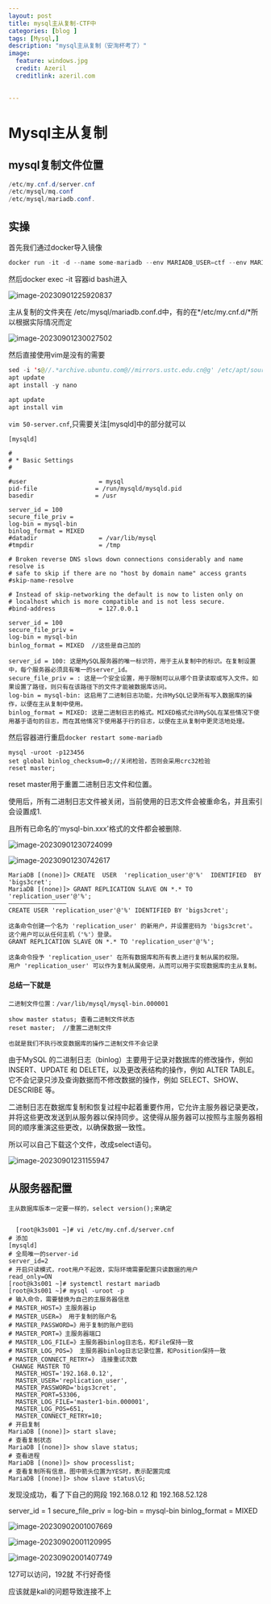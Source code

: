 ```yaml
---
layout: post
title: mysql主从复制-CTF中
categories: [blog ]
tags: [Mysql,]
description: "mysql主从复制（安洵杯考了）"
image:
  feature: windows.jpg
  credit: Azeril
  creditlink: azeril.com
 

---
```


# Mysql主从复制



## mysql复制文件位置

```java
/etc/my.cnf.d/server.cnf
/etc/mysql/mq.conf
/etc/mysql/mariadb.conf.
```

## 实操

首先我们通过docker导入镜像

```python
docker run -it -d --name some-mariadb --env MARIADB_USER=ctf --env MARIADB_PASSWORD=ctf --env MARIADB_ROOT_PASSWORD=123456 -p 53306:3306 mariadb:10.9.8
```

然后docker exec -it 容器id  bash进入

![image-20230901225920837](C:\Users\c'x'k\AppData\Roaming\Typora\typora-user-images\image-20230901225920837.png)

主从复制的文件夹在 /etc/mysql/mariadb.conf.d中，有的在*/etc/my.cnf.d/*所以根据实际情况而定

![image-20230901230027502](C:\Users\c'x'k\AppData\Roaming\Typora\typora-user-images\image-20230901230027502.png)

然后直接使用vim是没有的需要

```java
sed -i 's@//.*archive.ubuntu.com@//mirrors.ustc.edu.cn@g' /etc/apt/sources.list
apt update
apt install -y nano
    
apt update
apt install vim
```

`vim 50-server.cnf`,只需要关注[mysqld]中的部分就可以

```
[mysqld]

#
# * Basic Settings
#

#user                    = mysql
pid-file                = /run/mysqld/mysqld.pid
basedir                 = /usr

server_id = 100
secure_file_priv = 
log-bin = mysql-bin
binlog_format = MIXED
#datadir                 = /var/lib/mysql
#tmpdir                  = /tmp

# Broken reverse DNS slows down connections considerably and name resolve is
# safe to skip if there are no "host by domain name" access grants
#skip-name-resolve

# Instead of skip-networking the default is now to listen only on
# localhost which is more compatible and is not less secure.
#bind-address            = 127.0.0.1

```

```mysql
server_id = 100
secure_file_priv = 
log-bin = mysql-bin
binlog_format = MIXED  //这些是自己加的

server_id = 100: 这是MySQL服务器的唯一标识符，用于主从复制中的标识。在复制设置中，每个服务器必须具有唯一的server_id。
secure_file_priv = : 这是一个安全设置，用于限制可以从哪个目录读取或写入文件。如果设置了路径，则只有在该路径下的文件才能被数据库访问。
log-bin = mysql-bin: 这启用了二进制日志功能，允许MySQL记录所有写入数据库的操作，以便在主从复制中使用。
binlog_format = MIXED: 这是二进制日志的格式。MIXED格式允许MySQL在某些情况下使用基于语句的日志，而在其他情况下使用基于行的日志，以便在主从复制中更灵活地处理。
```

然后容器进行重启`docker restart some-mariadb`

```
mysql -uroot -p123456
set global binlog_checksum=0;//关闭检验，否则会采用crc32检验
reset master; 
```

reset master用于重置二进制日志文件和位置。

使用后，所有二进制日志文件被关闭，当前使用的日志文件会被重命名，并且索引会设置成1.

且所有已命名的'mysql-bin.xxx'格式的文件都会被删除.

![image-20230901230724099](C:\Users\c'x'k\AppData\Roaming\Typora\typora-user-images\image-20230901230724099.png)

![image-20230901230742617](C:\Users\c'x'k\AppData\Roaming\Typora\typora-user-images\image-20230901230742617.png)

```mysql
MariaDB [(none)]> CREATE  USER  'replication_user'@'%'  IDENTIFIED  BY  'bigs3cret'; 
MariaDB [(none)]> GRANT REPLICATION SLAVE ON *.* TO 'replication_user'@'%';
————————————————
CREATE USER 'replication_user'@'%' IDENTIFIED BY 'bigs3cret';

这条命令创建一个名为 'replication_user' 的新用户，并设置密码为 'bigs3cret'。
这个用户可以从任何主机（'%'）登录。
GRANT REPLICATION SLAVE ON *.* TO 'replication_user'@'%';

这条命令授予 'replication_user' 在所有数据库和所有表上进行复制从属的权限。
用户 'replication_user' 可以作为复制从属使用，从而可以用于实现数据库的主从复制。
```



#### 总结一下就是

`二进制文件位置：/var/lib/mysql/mysql-bin.000001`

```
show master status; 查看二进制文件状态
reset master;  //重置二进制文件

也就是我们不执行改变数据库的操作二进制文件不会记录
```

由于MySQL 的二进制日志（binlog）主要用于记录对数据库的修改操作，例如 INSERT、UPDATE 和 DELETE，以及更改表结构的操作，例如 ALTER TABLE。它不会记录只涉及查询数据而不修改数据的操作，例如 SELECT、SHOW、DESCRIBE 等。

二进制日志在数据库复制和恢复过程中起着重要作用，它允许主服务器记录更改，并将这些更改发送到从服务器以保持同步。这使得从服务器可以按照与主服务器相同的顺序重演这些更改，以确保数据一致性。

所以可以自己下载这个文件，改成select语句。

![image-20230901231155947](C:\Users\c'x'k\AppData\Roaming\Typora\typora-user-images\image-20230901231155947.png)

## 从服务器配置

```
主从数据库版本一定要一样的，select version();来确定
```





```mysql

  [root@k3s001 ~]# vi /etc/my.cnf.d/server.cnf 
# 添加
[mysqld]
# 全局唯一的server-id
server_id=2
# 开启只读模式，root用户不起效，实际环境需要配置只读数据的用户
read_only=ON
[root@k3s001 ~]# systemctl restart mariadb
[root@k3s001 ~]# mysql -uroot -p
# 输入命令，需要替换为自己的主服务器信息
# MASTER_HOST=》主服务器ip
# MASTER_USER=》 用于复制的账户名
# MASTER_PASSWORD=》用于复制的账户密码 
# MASTER_PORT=》主服务器端口
# MASTER_LOG_FILE=》主服务器binlog日志名，和File保持一致               
# MASTER_LOG_POS=》 主服务器binlog日志记录位置，和Position保持一致
# MASTER_CONNECT_RETRY=》 连接重试次数
 CHANGE MASTER TO
  MASTER_HOST='192.168.0.12',
  MASTER_USER='replication_user',
  MASTER_PASSWORD='bigs3cret',
  MASTER_PORT=53306,
  MASTER_LOG_FILE='master1-bin.000001',
  MASTER_LOG_POS=651,
  MASTER_CONNECT_RETRY=10;
# 开启复制
MariaDB [(none)]> start slave;
# 查看复制状态
MariaDB [(none)]> show slave status;
# 查看进程
MariaDB [(none)]> show processlist;
# 查看复制所有信息，图中箭头位置为YES时，表示配置完成
MariaDB [(none)]> show slave status\G;

```

发现没成功，看了下自己的网段  192.168.0.12   和 192.168.52.128

server_id = 1
secure_file_priv = 
log-bin = mysql-bin
binlog_format = MIXED

![image-20230902001007669](C:\Users\c'x'k\AppData\Roaming\Typora\typora-user-images\image-20230902001007669.png)

![image-20230902001120995](C:\Users\c'x'k\AppData\Roaming\Typora\typora-user-images\image-20230902001120995.png)

![image-20230902001407749](C:\Users\c'x'k\AppData\Roaming\Typora\typora-user-images\image-20230902001407749.png)

127可以访问，192就 不行好奇怪

应该就是kali的问题导致连接不上